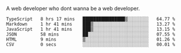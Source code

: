 A web developer who dont wanna be a web developer.

<!--START_SECTION:waka-->

```text
TypeScript   8 hrs 17 mins   ████████████████▒░░░░░░░░   64.77 %
Markdown     1 hr 41 mins    ███▒░░░░░░░░░░░░░░░░░░░░░   13.27 %
JavaScript   1 hr 41 mins    ███▒░░░░░░░░░░░░░░░░░░░░░   13.15 %
JSON         58 mins         ██░░░░░░░░░░░░░░░░░░░░░░░   07.55 %
HTML         9 mins          ▒░░░░░░░░░░░░░░░░░░░░░░░░   01.26 %
CSV          0 secs          ░░░░░░░░░░░░░░░░░░░░░░░░░   00.01 %
```

<!--END_SECTION:waka-->

